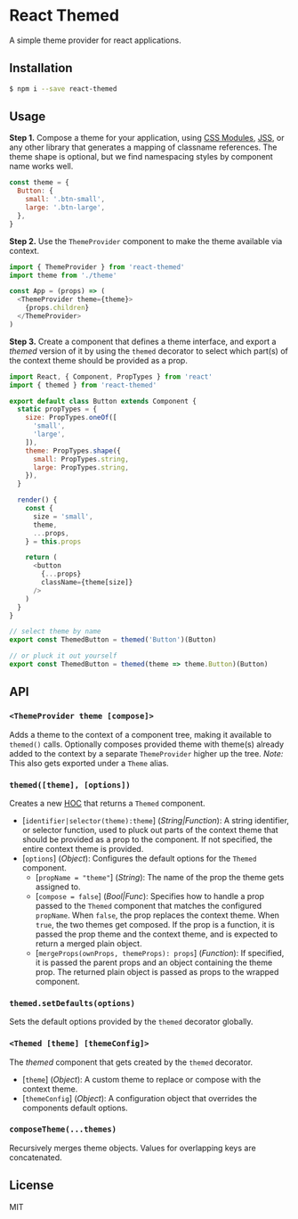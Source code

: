 # React Themed

A simple theme provider for react applications.

## Installation
```bash
$ npm i --save react-themed
```

## Usage
**Step 1.** Compose a theme for your application, using [CSS Modules](https://github.com/css-modules/css-modules), [JSS](https://github.com/cssinjs/jss), or any other library that generates a mapping of classname references. The theme shape is optional, but we find namespacing styles by component name works well.
```javascript
const theme = {
  Button: {
    small: '.btn-small',
    large: '.btn-large',
  },
}
```

**Step 2.** Use the `ThemeProvider` component to make the theme available via context.
```javascript
import { ThemeProvider } from 'react-themed'
import theme from './theme'

const App = (props) => (
  <ThemeProvider theme={theme}>
    {props.children}
  </ThemeProvider>
)
```

**Step 3.** Create a component that defines a theme interface, and export a _themed_ version of it by using the `themed` decorator to select which part(s) of the context theme should be provided as a prop.
```javascript
import React, { Component, PropTypes } from 'react'
import { themed } from 'react-themed'

export default class Button extends Component {
  static propTypes = {
    size: PropTypes.oneOf([
      'small',
      'large',
    ]),
    theme: PropTypes.shape({
      small: PropTypes.string,
      large: PropTypes.string,
    }),
  }

  render() {
    const {
      size = 'small',
      theme,
      ...props,
    } = this.props

    return (
      <button
        {...props}
        className={theme[size]}
      />
    )
  }
}

// select theme by name
export const ThemedButton = themed('Button')(Button)

// or pluck it out yourself
export const ThemedButton = themed(theme => theme.Button)(Button)
```

## API
### `<ThemeProvider theme [compose]>`
Adds a theme to the context of a component tree, making it available to `themed()` calls.  Optionally composes provided theme with theme(s) already added to the context by a separate `ThemeProvider` higher up the tree.  *Note:* This also gets exported under a `Theme` alias.

### `themed([theme], [options])`
Creates a new [HOC](https://facebook.github.io/react/docs/higher-order-components.html) that returns a `Themed` component.

- [`identifier|selector(theme):theme`] \(*String|Function*): A string identifier, or selector function, used to pluck out parts of the context theme that should be provided as a prop to the component.  If not specified, the entire context theme is provided.
- [`options`] \(*Object*): Configures the default options for the `Themed` component.
  - [`propName = "theme"`] \(*String*): The name of the prop the theme gets assigned to.
  - [`compose = false`] \(*Bool|Func*): Specifies how to handle a prop passed to the `Themed` component that matches the configured `propName`.  When `false`, the prop replaces the context theme.  When `true`, the two themes get composed.  If the prop is a function, it is passed the prop theme and the context theme, and is expected to return a merged plain object.
  - [`mergeProps(ownProps, themeProps): props`] \(*Function*): If specified, it is passed the parent props and an object containing the theme prop. The returned plain object is passed as props to the wrapped component.

### `themed.setDefaults(options)`
Sets the default options provided by the `themed` decorator globally.

### `<Themed [theme] [themeConfig]>`
The *themed* component that gets created by the `themed` decorator.
- [`theme`] \(*Object*): A custom theme to replace or compose with the context theme.
- [`themeConfig`] \(*Object*): A configuration object that overrides the components default options.

### `composeTheme(...themes)`
Recursively merges theme objects. Values for overlapping keys are concatenated.

## License
MIT
